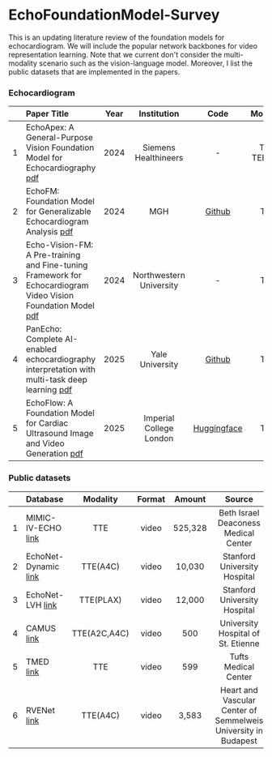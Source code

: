 # EchoFoundationModel-Survey
This is an updating literature review of the foundation models for echocardiogram. We will include the popular network backbones for video representation learning. Note that we current don't consider the multi-modality scenario such as the vision-language model. Moreover, I list the public datasets that are implemented in the papers.


### Echocardiogram

| | Paper Title | Year | Institution | Code | Modality | Backbone |
| :--: | :--------- | :-----: | :-----: | :-----: | :-----: | :-----: |
| 1 | EchoApex: A General-Purpose Vision Foundation Model for Echocardiography [pdf](https://arxiv.org/pdf/2410.11092) | 2024 | Siemens Healthineers | - | TTE, TEE, ICE | ViT-base |
| 2 | EchoFM: Foundation Model for Generalizable Echocardiogram Analysis [pdf](https://arxiv.org/pdf/2410.23413) | 2024 | MGH | [Github](https://github.com/SekeunKim/EchoFM) | TTE | ViT-base |
| 3 | Echo-Vision-FM: A Pre-training and Fine-tuning Framework for Echocardiogram Video Vision Foundation Model [pdf](https://www.medrxiv.org/content/10.1101/2024.10.09.24315195v3.full.pdf) | 2024 | Northwestern University | - | TTE | ViT-base |
| 4 | PanEcho: Complete AI-enabled echocardiography interpretation with multi-task deep learning [pdf](https://pmc.ncbi.nlm.nih.gov/articles/PMC12047937/) | 2025 | Yale University | [Github](https://github.com/CarDS-Yale/PanEcho) | TTE | - |
| 5 | EchoFlow: A Foundation Model for Cardiac Ultrasound Image and Video Generation [pdf](https://arxiv.org/pdf/2503.22357) | 2025 | Imperial College London | [Huggingface](https://huggingface.co/spaces/HReynaud/EchoFlow) | TTE | A-VAE |


### Public datasets

| | Database | Modality | Format | Amount | Source |
| :--: | :--------- | :-----: | :-----: | :-----: | :-----: |
| 1 | MIMIC-IV-ECHO [link](https://physionet.org/content/mimic-iv-echo/0.1/) | TTE | video | 525,328 | Beth Israel Deaconess Medical Center |
| 2 | EchoNet-Dynamic [link](https://stanfordaimi.azurewebsites.net/datasets/834e1cd1-92f7-4268-9daa-d359198b310a) | TTE(A4C) | video | 10,030 | Stanford University Hospital |
| 3 | EchoNet-LVH [link](https://stanfordaimi.azurewebsites.net/datasets/5b7fcc28-579c-4285-8b72-e4238eac7bd1) | TTE(PLAX) | video | 12,000 | Stanford University Hospital |
| 4 | CAMUS [link](https://www.creatis.insa-lyon.fr/Challenge/camus/) | TTE(A2C,A4C) | video | 500 | University Hospital of St. Etienne |
| 5 | TMED [link](https://tmed.cs.tufts.edu/) | TTE | video | 599 | Tufts Medical Center |
| 6 | RVENet [link](https://rvenet.github.io/dataset/) | TTE(A4C) | video | 3,583 | Heart and Vascular Center of Semmelweis University in Budapest |

